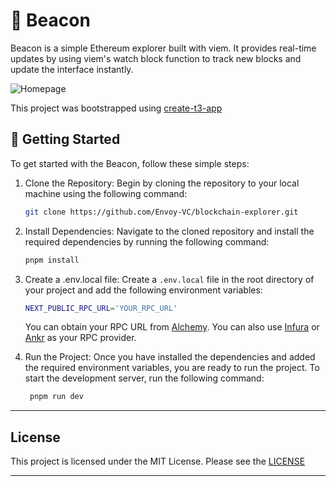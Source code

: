 # 🔎 Beacon

Beacon is a simple Ethereum explorer built with viem. It provides real-time updates by using viem's watch block function to track new blocks and update the interface instantly.

![Homepage](./public/home.png)

This project was bootstrapped using [create-t3-app]()

## 🚀 Getting Started

To get started with the Beacon, follow these simple steps:

1. Clone the Repository: Begin by cloning the repository to your local machine using the following command:

   ```bash
   git clone https://github.com/Envoy-VC/blockchain-explorer.git
   ```

2. Install Dependencies: Navigate to the cloned repository and install the required dependencies by running the following command:
   ```bash
   pnpm install
   ```
3. Create a .env.local file: Create a `.env.local` file in the root directory of your project and add the following environment variables:

   ```bash
   NEXT_PUBLIC_RPC_URL='YOUR_RPC_URL'
   ```

   You can obtain your RPC URL from [Alchemy](https://dashboard.alchemy.com). You can also use [Infura](https://www.infura.io/) or [Ankr](https://www.ankr.com/) as your RPC provider.

4. Run the Project: Once you have installed the dependencies and added the required environment variables, you are ready to run the project. To start the development server, run the following command:

   ```bash
    pnpm run dev
   ```

---

## License

This project is licensed under the MIT License. Please see the [LICENSE](./LICENSE)

---
